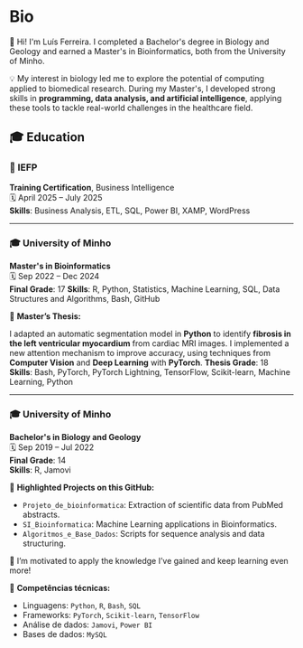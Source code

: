 # Bio

👋 Hi! I'm Luís Ferreira. I completed a Bachelor's degree in Biology and Geology and earned a Master's in Bioinformatics, both from the University of Minho.

💡 My interest in biology led me to explore the potential of computing applied to biomedical research. During my Master's, I developed strong skills in **programming, data analysis, and artificial intelligence**, applying these tools to tackle real-world challenges in the healthcare field.

## 🎓 Education

### 📍 IEFP 
**Training Certification**, Business Intelligence  
🗓 April 2025 – July 2025  
**Skills**: Business Analysis, ETL, SQL, Power BI, XAMP, WordPress

---

### 🎓 University of Minho  
**Master's in Bioinformatics**  
🗓 Sep 2022 – Dec 2024  
**Final Grade**: 17 
**Skills**: R, Python, Statistics, Machine Learning, SQL, Data Structures and Algorithms, Bash, GitHub

🧪 **Master’s Thesis:** 

I adapted an automatic segmentation model in **Python** to identify **fibrosis in the left ventricular myocardium** from cardiac MRI images. I implemented a new attention mechanism to improve accuracy, using techniques from **Computer Vision** and **Deep Learning** with **PyTorch**.
**Thesis Grade**: 18  
**Skills**: Bash, PyTorch,  PyTorch Lightning, TensorFlow, Scikit-learn, Machine Learning, Python

---

### 🎓 University of Minho  
**Bachelor's in Biology and Geology**  
🗓 Sep 2019 – Jul 2022  
**Final Grade**: 14  
**Skills**: R, Jamovi

📂 **Highlighted Projects on this GitHub:**
- `Projeto_de_bioinformatica`: Extraction of scientific data from PubMed abstracts.
- `SI_Bioinformatica`: Machine Learning applications in Bioinformatics.
- `Algoritmos_e_Base_Dados`: Scripts for sequence analysis and data structuring.

🌱 I’m motivated to apply the knowledge I’ve gained and keep learning even more!


🔧 **Competências técnicas:**
- Linguagens: `Python`, `R`, `Bash`, `SQL`
- Frameworks: `PyTorch`, `Scikit-learn`, `TensorFlow`
- Análise de dados: `Jamovi`, `Power BI` 
- Bases de dados: `MySQL`



